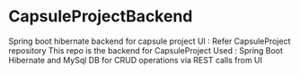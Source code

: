 # CapsuleProjectBackend
Spring boot hibernate backend for capsule project
UI : Refer CapsuleProject repository
This repo is the backend for CapsuleProject
Used : Spring Boot Hibernate and MySql DB for CRUD operations via REST calls from UI
